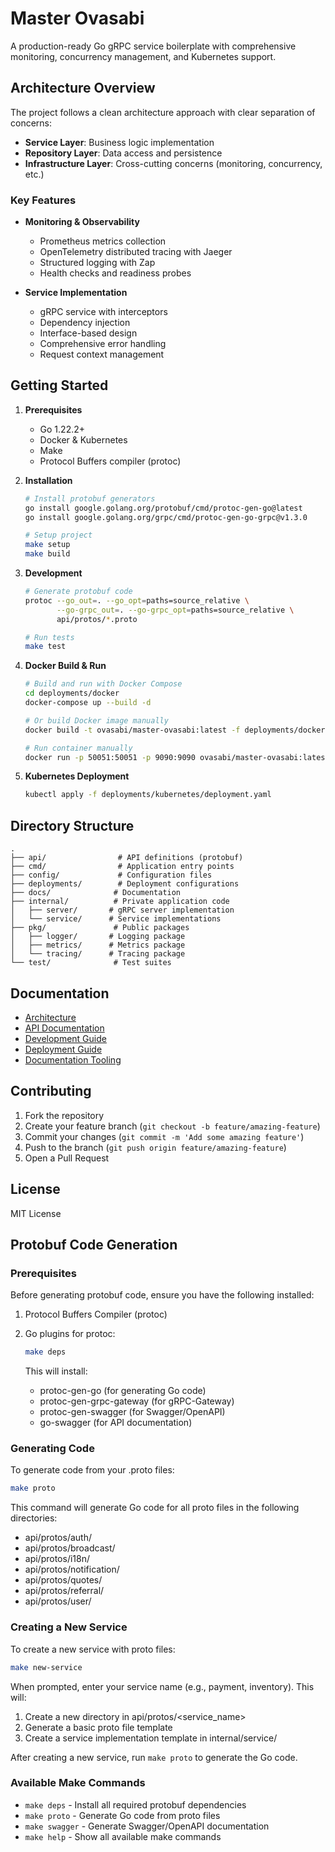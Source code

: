 # Master Ovasabi

A production-ready Go gRPC service boilerplate with comprehensive monitoring, concurrency
management, and Kubernetes support.

## Architecture Overview

The project follows a clean architecture approach with clear separation of concerns:

- **Service Layer**: Business logic implementation
- **Repository Layer**: Data access and persistence
- **Infrastructure Layer**: Cross-cutting concerns (monitoring, concurrency, etc.)

### Key Features

- **Monitoring & Observability**

  - Prometheus metrics collection
  - OpenTelemetry distributed tracing with Jaeger
  - Structured logging with Zap
  - Health checks and readiness probes

- **Service Implementation**
  - gRPC service with interceptors
  - Dependency injection
  - Interface-based design
  - Comprehensive error handling
  - Request context management

## Getting Started

1. **Prerequisites**

   - Go 1.22.2+
   - Docker & Kubernetes
   - Make
   - Protocol Buffers compiler (protoc)

2. **Installation**

   ```bash
   # Install protobuf generators
   go install google.golang.org/protobuf/cmd/protoc-gen-go@latest
   go install google.golang.org/grpc/cmd/protoc-gen-go-grpc@v1.3.0

   # Setup project
   make setup
   make build
   ```

3. **Development**

   ```bash
   # Generate protobuf code
   protoc --go_out=. --go_opt=paths=source_relative \
          --go-grpc_out=. --go-grpc_opt=paths=source_relative \
          api/protos/*.proto

   # Run tests
   make test
   ```

4. **Docker Build & Run**

   ```bash
   # Build and run with Docker Compose
   cd deployments/docker
   docker-compose up --build -d

   # Or build Docker image manually
   docker build -t ovasabi/master-ovasabi:latest -f deployments/docker/Dockerfile .

   # Run container manually
   docker run -p 50051:50051 -p 9090:9090 ovasabi/master-ovasabi:latest
   ```

5. **Kubernetes Deployment**

   ```bash
   kubectl apply -f deployments/kubernetes/deployment.yaml
   ```

## Directory Structure

```text
.
├── api/                # API definitions (protobuf)
├── cmd/                # Application entry points
├── config/             # Configuration files
├── deployments/        # Deployment configurations
├── docs/              # Documentation
├── internal/          # Private application code
│   ├── server/       # gRPC server implementation
│   └── service/      # Service implementations
├── pkg/               # Public packages
│   ├── logger/       # Logging package
│   ├── metrics/      # Metrics package
│   └── tracing/      # Tracing package
└── test/              # Test suites
```

## Documentation

- [Architecture](docs/architecture.md)
- [API Documentation](docs/api.md)
- [Development Guide](docs/development.md)
- [Deployment Guide](docs/deployment.md)
- [Documentation Tooling](docs/tools/documentation-tooling.md)

## Contributing

1. Fork the repository
2. Create your feature branch (`git checkout -b feature/amazing-feature`)
3. Commit your changes (`git commit -m 'Add some amazing feature'`)
4. Push to the branch (`git push origin feature/amazing-feature`)
5. Open a Pull Request

## License

MIT License

## Protobuf Code Generation

### Prerequisites

Before generating protobuf code, ensure you have the following installed:

1. Protocol Buffers Compiler (protoc)
2. Go plugins for protoc:

   ```bash
   make deps
   ```

   This will install:

   - protoc-gen-go (for generating Go code)
   - protoc-gen-grpc-gateway (for gRPC-Gateway)
   - protoc-gen-swagger (for Swagger/OpenAPI)
   - go-swagger (for API documentation)

### Generating Code

To generate code from your .proto files:

```bash
make proto
```

This command will generate Go code for all proto files in the following directories:

- api/protos/auth/
- api/protos/broadcast/
- api/protos/i18n/
- api/protos/notification/
- api/protos/quotes/
- api/protos/referral/
- api/protos/user/

### Creating a New Service

To create a new service with proto files:

```bash
make new-service
```

When prompted, enter your service name (e.g., payment, inventory). This will:

1. Create a new directory in api/protos/<service_name>
2. Generate a basic proto file template
3. Create a service implementation template in internal/service/

After creating a new service, run `make proto` to generate the Go code.

### Available Make Commands

- `make deps` - Install all required protobuf dependencies
- `make proto` - Generate Go code from proto files
- `make swagger` - Generate Swagger/OpenAPI documentation
- `make help` - Show all available make commands
